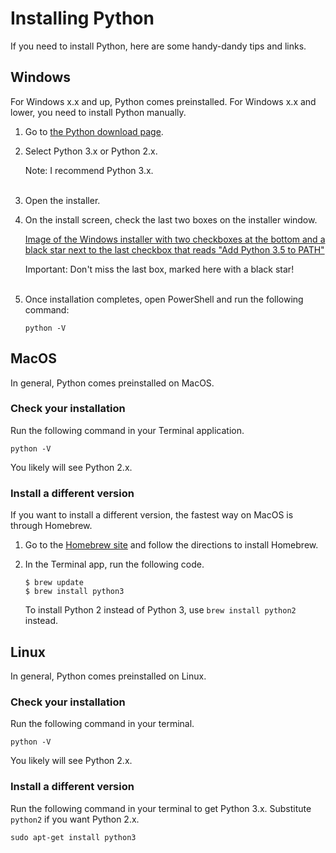# Installing Python

If you need to install Python, here are some handy-dandy tips and links.

## Windows

For Windows x.x and up, Python comes preinstalled. For Windows x.x and lower,
you need to install Python manually.

1.  Go to [the Python download page](https://www.python.org/downloads/).

1.  Select Python 3.x or Python 2.x.

    <div class="note"><span class="note-text">Note:</span> I recommend Python 3.x.</div>
    <br/>

1.  Open the installer.

1.  On the install screen, check the last two boxes on the installer window.

    [Image of the Windows installer with two checkboxes at the bottom and a black star next to the last checkbox that reads "Add Python 3.5 to PATH"](assets/img/win_installer.png)

    <div class="note"><span class="note-text">Important:</span> Don't miss the last box, marked here with a black star!</div>
    <br/>

1.  Once installation completes, open PowerShell and run the following command:

        python -V

<!-- ### Set up the path for the command

You aren't done! You need to set everything up so when you type `python` into
a command line client, you will get the expected output. To do this next set of
steps, you need to have either `PowerShell` or another command line client.
Since PowerShell is the most common, the next steps are written for
PowerShell.

1.  In the PowerShell app, run the following command.

        [Environment]::SetEnvironmentVariable("Path", "$env:Path;C:\Python27\)

1.  Restart PowerShell.

1.  Test your system by running the following command in PowerShell.

        python -V
 -->

## MacOS

In general, Python comes preinstalled on MacOS.

### Check your installation

Run the following command in your Terminal application.

    python -V

You likely will see Python 2.x.

### Install a different version

If you want to install a different version, the fastest way on MacOS is through
Homebrew.

1.  Go to the [Homebrew site](https://brew.sh/) and follow the directions to
   install Homebrew.

1.  In the Terminal app, run the following code.

        $ brew update
        $ brew install python3


    To install Python 2 instead of Python 3, use `brew install python2` instead.

## Linux

In general, Python comes preinstalled on Linux.

### Check your installation

Run the following command in your terminal.

    python -V

You likely will see Python 2.x.

### Install a different version

Run the following command in your terminal to get Python 3.x. Substitute
`python2` if you want Python 2.x.

    sudo apt-get install python3
